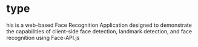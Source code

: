 # type
his is a web-based Face Recognition Application designed to demonstrate the capabilities of client-side face detection, landmark detection, and face recognition using Face-API.js
